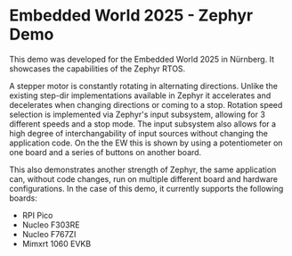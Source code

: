 # Embedded World 2025 - Zephyr Demo

This demo was developed for the Embedded World 2025 in Nürnberg. It showcases the capabilities of the Zephyr RTOS.

A stepper motor is constantly rotating in alternating directions. Unlike the existing step-dir implementations available in Zephyr it accelerates and decelerates when changing directions or coming to a stop. Rotation speed selection is implemented via Zephyr's input subsystem, allowing for 3 different speeds and a stop mode. The input subsystem also allows for a high degree of interchangability of input sources without changing the application code. On the the EW this is shown by using a potentiometer on one board and a series of buttons on another board.

This also demonstrates another strength of Zephyr, the same application can, without code changes, run on multiple different board and hardware configurations. In the case of this demo, it currently supports the following boards:
- RPI Pico
- Nucleo F303RE
- Nucleo F767ZI
- Mimxrt 1060 EVKB